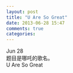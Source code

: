 ```yaml
---
layout: post
title: "U Are So Great"
date: 2013-06-28 15:47
comments: true
categories: 
---
```

Jun 28  
  题目是哪吒的歌名。  
  U Are So Great  
